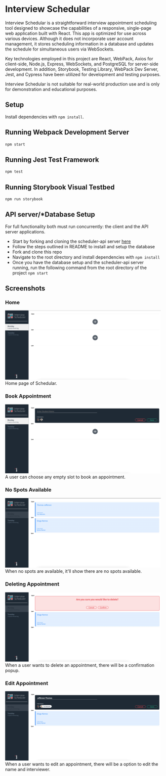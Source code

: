 # Interview Schedular

Interview Schedular is a straightforward interview appointment scheduling tool designed to showcase the capabilities of a responsive, single-page web application built with React. This app is optimized for use across various devices. Although it does not incorporate user account management, it stores scheduling information in a database and updates the schedule for simultaneous users via WebSockets.

Key technologies employed in this project are React, WebPack, Axios for client-side, Node.js, Express, WebSockets, and PostgreSQL for server-side development. In addition, Storybook, Testing Library, WebPack Dev Server, Jest, and Cypress have been utilized for development and testing purposes.

Interview Schedular is not suitable for real-world production use and is only for demonstration and educational purposes.

## Setup

Install dependencies with `npm install`.

## Running Webpack Development Server

```sh
npm start
```

## Running Jest Test Framework

```sh
npm test
```

## Running Storybook Visual Testbed

```sh
npm run storybook
```

## API server/*Database Setup

For full functionality both must run concurrently: the client and the API server applications.
- Start by forking and cloning the scheduler-api server [here](https://github.com/lighthouse-labs/scheduler-api)
- Follow the steps outlined in README to install and setup the database
- Fork and clone this repo
- Navigate to the root directory and install dependencies with `npm install`
- Once you have the database setup and the scheduler-api server running, run the following command from the root directory of the project `npm start`

## **Screenshots**
### Home
!['Home Page'](https://github.com/SomarGuy/schedular/blob/master/docs/Home.png?raw=true)
Home page of Schedular.

### Book Appointment
!['Book-an-appointment'](https://github.com/SomarGuy/schedular/blob/master/docs/Book%20Appointment.png?raw=true)
A user can choose any empty slot to book an appointment.

### No Spots Available
!['No-spots-available'](https://github.com/SomarGuy/schedular/blob/master/docs/NoSpots.png?raw=true)
When no spots are available, it'll show there are no spots available.

### Deleting Appointment
!['Deleting-appointment'](https://github.com/SomarGuy/schedular/blob/master/docs/Delete.png?raw=true)
When a user wants to delete an appointment, there will be a confirmation popup.

### Edit Appointment
!['Edit-appointment'](https://github.com/SomarGuy/schedular/blob/master/docs/Edit.png?raw=true)
When a user wants to edit an appointment, there will be a option to edit the name and interviewer.
